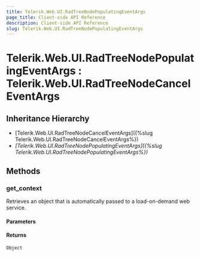 ```yaml
---
title: Telerik.Web.UI.RadTreeNodePopulatingEventArgs
page_title: Client-side API Reference
description: Client-side API Reference
slug: Telerik.Web.UI.RadTreeNodePopulatingEventArgs
---
```


# Telerik.Web.UI.RadTreeNodePopulatingEventArgs : Telerik.Web.UI.RadTreeNodeCancelEventArgs

## Inheritance Hierarchy

* [Telerik.Web.UI.RadTreeNodeCancelEventArgs]({%slug Telerik.Web.UI.RadTreeNodeCancelEventArgs%})
* *[Telerik.Web.UI.RadTreeNodePopulatingEventArgs]({%slug Telerik.Web.UI.RadTreeNodePopulatingEventArgs%})*

## Methods

### get_context

Retrieves an object that is automatically passed to a load-on-demand web service. 

#### Parameters

#### Returns

`Object` 
